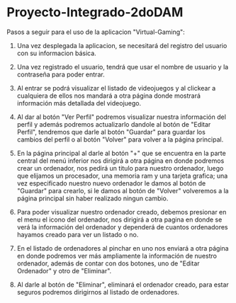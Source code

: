 # Proyecto-Integrado-2doDAM

Pasos a seguir para el uso de la aplicacion "Virtual-Gaming":

1. Una vez desplegada la aplicacion, se necesitará del registro del usuario con su informacion básica.

2. Una vez registrado el usuario, tendrá que usar el nombre de usuario y la contraseña para poder entrar.
 
3. Al entrar se podrá visualizar el listado de videojuegos y al clickear a cualquiera de ellos nos mandará a otra página donde mostrará información más detallada del videojuego.
 
4. Al dar al botón "Ver Perfil" podremos visualizar nuestra información del perfil y además podremos actualizarlo dandole al botón de "Editar Perfil", tendremos que darle al botón "Guardar" para guardar los cambios del perfil o al botón "Volver" para volver a la página principal.

5. En la página principal al darle al botón "+" que se encuentra en la parte central del menú inferior nos dirigirá a otra página en donde podremos crear un ordenador, nos pedirá un titulo para nuestro ordenador, luego que elijamos un procesador, una memoria ram y una tarjeta grafica; una vez especificado nuestro nuevo ordenador le damos al botón de "Guardar" para crearlo, si le damos al botón de "Volver" volveremos a la página principal sin haber realizado ningun cambio.

6. Para poder visualizar nuestro ordenador creado, debemos presionar en el menu el icono del ordenador, nos dirigirá a otra pagina en donde se verá la información del ordenador y dependerá de cuantos ordenadores hayamos creado para ver un listado o no. 

7. En el listado de ordenadores al pinchar en uno nos enviará a otra página en donde podremos ver más ampliamente la información de nuestro ordenador, además de contar con dos botones, uno de "Editar Ordenador" y otro de "Eliminar".

8. Al darle al botón de "Eliminar", eliminará el ordenador creado, para estar seguros podremos dirigirnos al listado de ordenadores.
